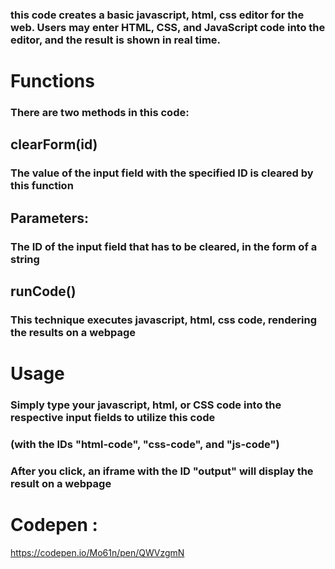 ### this code creates a basic javascript, html, css editor for the web. Users may enter HTML, CSS, and JavaScript code into the editor, and the result is shown in real time.

# Functions
### There are two methods in this code:

## clearForm(id)
### The value of the input field with the specified ID is cleared by this function

## Parameters:

### The ID of the input field that has to be cleared, in the form of a string

## runCode()

### This technique executes javascript, html, css code, rendering the results on a webpage

# Usage


### Simply type your javascript, html, or CSS code into the respective input fields to utilize this code

### (with the IDs "html-code", "css-code", and "js-code")

### After you click, an iframe with the ID "output" will display the result on a webpage


# Codepen :
https://codepen.io/Mo61n/pen/QWVzgmN
